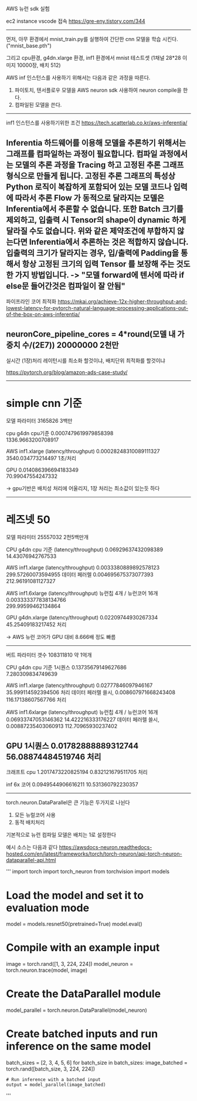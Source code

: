 AWS 뉴런 sdk 실험

ec2 instance vscode 접속 https://gre-eny.tistory.com/344

--------------------------------------------------------
먼저, 아무 환경에서 mnist_train.py를 실행하여 간단한 cnn 모델을 학습 시킨다. ("mnist_base.pth")

그리고 cpu환경, g4dn.xlarge 환경, inf1 환경에서 mnist 테스트셋 (1채널 28*28 이미지 10000장, 배치 512)


AWS inf 인스턴스를 사용하기 위해서는 다음과 같은 과정을 따른다.
1. 파이토치, 텐서플로우 모델을 AWS neuron sdk 사용하여 neuron compile을 한다.
2. 컴파일된 모델을 쓴다.

----------------------------------------------------------
inf1 인스턴스를 사용하기위한 조건
https://tech.scatterlab.co.kr/aws-inferentia/

Inferentia 하드웨어를 이용해 모델을 추론하기 위해서는 그래프를 컴파일하는 과정이 필요합니다. 컴파일 과정에서는 모델의 추론 과정을 Tracing 하고 고정된 추론 그래프 형식으로 만들게 됩니다. 고정된 추론 그래프의 특성상 Python 로직이 복잡하게 포함되어 있는 모델 코드나 입력에 따라서 추론 Flow 가 동적으로 달라지는 모델은 Inferentia에서 추론할 수 없습니다. 또한 Batch 크기를 제외하고, 입출력 시 Tensor의 shape이 dynamic 하게 달라질 수도 없습니다. 위와 같은 제약조건에 부합하지 않는다면 Inferentia에서 추론하는 것은 적합하지 않습니다. 입출력의 크기가 달라지는 경우, 입/출력에 Padding을 통해서 항상 고정된 크기의 입력 Tensor 를 보장해 주는 것도 한 가지 방법입니다.
-> "모델 forward에 텐서에 따라 if else문 들어간것은 컴파일이 잘 안됨"
-----------------------------------------------------
파이프라인 코어 최적화
https://mkai.org/achieve-12x-higher-throughput-and-lowest-latency-for-pytorch-natural-language-processing-applications-out-of-the-box-on-aws-inferentia/

neuronCore_pipeline_cores = 4*round(모델 내 가중치 수/(2E7))
20000000
2천만
----------------------------------------------
실시간 (1장)처리 레이턴시를 최소화 할것이냐,
배치단위 최적화를 할것이냐

https://pytorch.org/blog/amazon-ads-case-study/



-------------------------

# simple cnn 기준

모델 파라미터 3165826
3백만

cpu g4dn cpu기준
0.0007479619979858398  
1336.9663200708917

AWS inf1.xlarge (latency/throughput)
0.00028248310089111327 
3540.034773214497 1초/처리

GPU 
0.014086396694183349    
70.99047554247332

-> gpu기반은 배치성 처리에 어울리지, 1장 처리는 최소값이 있는듯 하다

-------------------------------------------------------------------

# 레즈넷 50

모델 파라미터 25557032
2천5백만개

CPU g4dn cpu 기준 (latency/throughput)
0.06929637432098389     
14.43076942767533



AWS inf1.xlarge (latency/throughput)
0.0033380889892578123  
299.57260073594955 
데이터 페러렐
0.004695675373077393    
212.96191081127327 



AWS inf1.6xlarge (latency/throughput) 뉴런칩 4개 / 뉴런코어 16개
0.003333377838134766    
299.99599462134864



GPU g4dn.xlarge (latency/throughput)
0.02209744930267334   
45.25409183217452 처리


-> AWS 뉴런 코어가 GPU 대비 8.666배 정도 빠름

-------------------------------------------------------------------------------

버트
파라미터 갯수 108311810
약 1억개


CPU g4dn cpu 기준
1시퀀스 
0.13735679149627686     
7.280309834749639


AWS inf1.xlarge (latency/throughput)
0.02777846097946167     
35.999114592394506 처리
데이터 페러렐 쓸시,
0.008607971668243408    
116.17138607567766 처리



AWS inf1.6xlarge (latency/throughput) 뉴런칩 4개 / 뉴런코어 16개
0.06933747053146362     14.422216333176227
데이터 페러렐 쓸시,
0.00887235403060913     112.70965930237402

GPU
1시퀀스 0.01782888889312744 
56.08874484519746 처리
-------------------
크래프트
cpu
1.2017473220825194 
0.832121679511705 처리

inf 6x 코어
0.0949544906616211
10.531360792230357

-------------





torch.neuron.DataParallel은 큰 기능은 두가지로 나뉜다
1. 모든 뉴럴코어 사용
2. 동적 배치처리


기본적으로 뉴런 컴파일 모델은 배치는 1로 설정한다

예시 소스는 다음과 같다
https://awsdocs-neuron.readthedocs-hosted.com/en/latest/frameworks/torch/torch-neuron/api-torch-neuron-dataparallel-api.html

'''
import torch
import torch_neuron
from torchvision import models

# Load the model and set it to evaluation mode
model = models.resnet50(pretrained=True)
model.eval()

# Compile with an example input
image = torch.rand([1, 3, 224, 224])
model_neuron = torch.neuron.trace(model, image)

# Create the DataParallel module
model_parallel = torch.neuron.DataParallel(model_neuron)

# Create batched inputs and run inference on the same model
batch_sizes = [2, 3, 4, 5, 6]
for batch_size in batch_sizes:
    image_batched = torch.rand([batch_size, 3, 224, 224])

    # Run inference with a batched input
    output = model_parallel(image_batched)
'''




